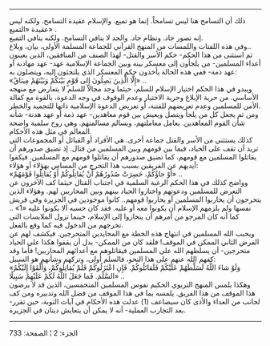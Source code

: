 ------------------------------------------------------------------------

ذلك أن التسامح هنا ليس تسامحاً. إنما هو تميع. والإسلام عقيدة التسامح.
ولكنه ليس عقيدة «التميع» .  
إنه تصور جاد. ونظام جاد. والجد لا ينافي التسامح. ولكنه ينافي التميع.  
وفي هذه اللفتات واللمسات من المنهج القرآني للجماعة المسلمة الأولى، بيان،
وبلاغ..  
ثم استثنى من هذا الحكم- حكم الأسر والقتل- لهذا الصنف من المنافقين، الذين
يعينون أعداء المسلمين- من يلجأون إلى معسكر بينه وبين الجماعة الإسلامية
عهد- عهد مهادنة أو عهد ذمة- ففي هذه الحالة يأخذون حكم المعسكر الذي
يلتجئون إليه، ويتصلون به:  
«إِلَّا الَّذِينَ يَصِلُونَ إِلى قَوْمٍ بَيْنَكُمْ وَبَيْنَهُمْ مِيثاقٌ» ..  
ويبدو في هذا الحكم اختيار الإسلام للسلم، حيثما وجد مجالاً للسلم لا يتعارض
مع منهجه الأساسي. من حرية الإبلاغ وحرية الاختيار وعدم الوقوف في وجه
الدعوة، بالقوة مع كفالة الأمن للمسلمين وعدم تعريضهم للفتنة، أو تعريض
الدعوة الإسلامية ذاتها للتجميد والخطر.  
ومن ثم يجعل كل من يلجأ ويتصل ويعيش بين قوم معاهدين- عهد ذمة أو عهد هدنة-
شأنه شأن القوم المعاهدين. يعامل معاملتهم، ويسالم مسالمتهم. وهي روح سلمية
واضحة المعالم في مثل هذه الأحكام.  
كذلك يستثني من الأسر والقتل جماعة أخرى. هي الأفراد أو القبائل أو
المجموعات التي تريد أن تقف على الحياد، فيما بين قومهم وبين المسلمين من
قتال. إذ تضيق صدورهم أن يقاتلوا المسلمين مع قومهم. كما تضيق صدورهم أن
يقاتلوا قومهم مع المسلمين. فيكفوا أيديهم عن الفريقين بسبب هذا التحرج من
المساس بهؤلاء أو هؤلاء:  
«أَوْ جاؤُكُمْ، حَصِرَتْ صُدُورُهُمْ أَنْ يُقاتِلُوكُمْ أَوْ يُقاتِلُوا قَوْمَهُمْ» ..  
وواضح كذلك في هذا الحكم الرغبة السلمية في اجتناب القتال حيثما كف الآخرون
عن التعرض للمسلمين ودعوتهم واختاروا الحياد بينهم وبين المحاربين لهم.
وهؤلاء الذين يتحرجون أن يحاربوا المسلمين أو يحاربوا قومهم.. كانوا
موجودين في الجزيرة وفي قريش نفسها ولم يلزمهم الإسلام أن يكونوا معه أو
عليه. فقد كان حسبه ألا يكونوا عليه «1» .. كما أنه كان المرجو من أمرهم أن
ينحازوا إلى الإسلام، حينما تزول الملابسات التي تحرجهم من الدخول فيه كما
وقع بالفعل.  
ويحبب الله المسلمين في انتهاج هذه الخطة مع المحايدين المتحرجين. فيكشف
لهم عن الفرض الثاني الممكن في الموقف! فلقد كان من الممكن- بدل أن يقفوا
هكذا على الحياد متحرجين- أن يسلطهم الله على المسلمين فيقاتلوهم مع
أعدائهم المحاربين! فأما وقد كفهم الله عنهم على هذا النحو، فالسلم أولى،
وتركهم وشأنهم هو السبيل:  
«وَلَوْ شاءَ اللَّهُ لَسَلَّطَهُمْ عَلَيْكُمْ فَلَقاتَلُوكُمْ. فَإِنِ اعْتَزَلُوكُمْ فَلَمْ يُقاتِلُوكُمْ، وَأَلْقَوْا
إِلَيْكُمُ السَّلَمَ. فَما جَعَلَ اللَّهُ لَكُمْ عَلَيْهِمْ سَبِيلًا» ..  
وهكذا يلمس المنهج التربوي الحكيم نفوس المسلمين المتحمسين، الذين قد لا
يرضون هذا الموقف من هذا الفريق. يلمسه بما في هذا الموقف من فضل الله
وتدبيره ومن كف لجانب من العداء والأذى كان سيضاعف (1) عدلت هذه الأحكام في
آيات التوبة، حين تقرر- بعد التجارب العملية- أنه لا يمكن أن يتعايش دينان
في الجزيرة.

------------------------------------------------------------------------

الجزء: 2 ¦ الصفحة: 733
